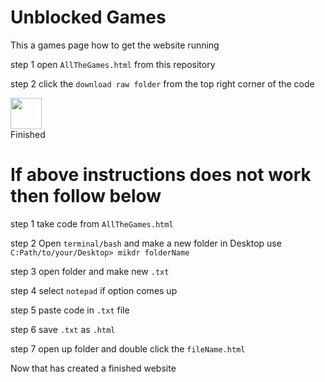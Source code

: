 # Unblocked Games
This a games page
how to get the website running

step 1 open `AllTheGames.html` from this repository

step 2 click the `download raw folder` from the top right corner of the code

<img src="https://www.iconbolt.com/preview/facebook/heroicons-solid/arrow-down-tray.svg" height=50px>
<div>Finished</div>
<h1>If above instructions does not work then follow below</h1>

step 1 take code from `AllTheGames.html`

step 2 Open `terminal/bash` and make a new folder in Desktop use `C:Path/to/your/Desktop> mikdr folderName`

step 3 open folder and make new `.txt`

step 4 select `notepad` if option comes up

step 5 paste code in `.txt` file

step 6 save `.txt` as `.html`
  
step 7 open up folder and double click the `fileName.html`
<div>Now that has created a finished website</div>
